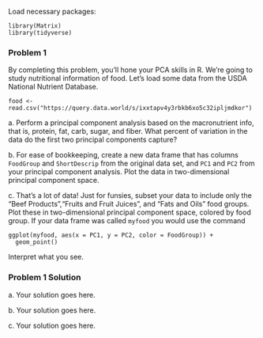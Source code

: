 Load necessary packages:

    library(Matrix)
    library(tidyverse)

### Problem 1

By completing this problem, you’ll hone your PCA skills in R. We’re
going to study nutritional information of food. Let’s load some data
from the USDA National Nutrient Database.

    food <- read.csv("https://query.data.world/s/ixxtapv4y3rbkb6xo5c32ipljmdkor")

a\. Perform a principal component analysis based on the macronutrient
info, that is, protein, fat, carb, sugar, and fiber. What percent of
variation in the data do the first two principal components capture?

b\. For ease of bookkeeping, create a new data frame that has columns
`FoodGroup` and `ShortDescrip` from the original data set, and `PC1` and
`PC2` from your principal component analysis. Plot the data in
two-dimensional principal component space.

c\. That’s a lot of data! Just for funsies, subset your data to include
only the “Beef Products”,“Fruits and Fruit Juices”, and “Fats and Oils”
food groups. Plot these in two-dimensional principal component space,
colored by food group. If your data frame was called `myfood` you would
use the command

    ggplot(myfood, aes(x = PC1, y = PC2, color = FoodGroup)) +
      geom_point()

Interpret what you see.

### Problem 1 Solution

a\. Your solution goes here.

b\. Your solution goes here.

c\. Your solution goes here.
